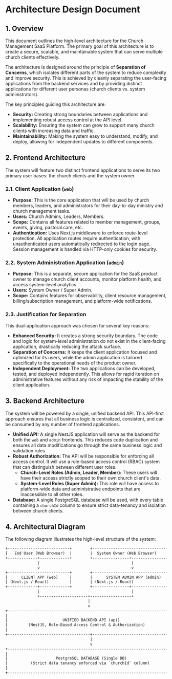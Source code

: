 # Architecture Design Document

## 1. Overview

This document outlines the high-level architecture for the Church Management SaaS Platform. The
primary goal of this architecture is to create a secure, scalable, and maintainable system that can
serve multiple church clients effectively.

The architecture is designed around the principle of **Separation of Concerns**, which isolates
different parts of the system to reduce complexity and improve security. This is achieved by cleanly
separating the user-facing applications from the backend services and by providing distinct
applications for different user personas (church clients vs. system administrators).

The key principles guiding this architecture are:

- **Security:** Creating strong boundaries between applications and implementing robust access
  control at the API level.
- **Scalability:** Ensuring the system can grow to support many church clients with increasing data
  and traffic.
- **Maintainability:** Making the system easy to understand, modify, and deploy, allowing for
  independent updates to different components.

## 2. Frontend Architecture

The system will feature two distinct frontend applications to serve its two primary user bases: the
church clients and the system owner.

### 2.1. Client Application (`web`)

- **Purpose:** This is the core application that will be used by church members, leaders, and
  administrators for their day-to-day ministry and church management tasks.
- **Users:** Church Admins, Leaders, Members.
- **Scope:** Contains all features related to member management, groups, events, giving, pastoral
  care, etc.
- **Authentication:** Uses Next.js middleware to enforce route-level protection. All application
  routes require authentication, with unauthenticated users automatically redirected to the login
  page. Session management is handled via HTTP-only cookies for security.

### 2.2. System Administration Application (`admin`)

- **Purpose:** This is a separate, secure application for the SaaS product owner to manage church
  client accounts, monitor platform health, and access system-level analytics.
- **Users:** System Owner / Super Admin.
- **Scope:** Contains features for observability, client resource management, billing/subscription
  management, and platform-wide notifications.

### 2.3. Justification for Separation

This dual-application approach was chosen for several key reasons:

- **Enhanced Security:** It creates a strong security boundary. The code and logic for system-level
  administration do not exist in the client-facing application, drastically reducing the attack
  surface.
- **Separation of Concerns:** It keeps the client application focused and optimized for its users,
  while the admin application is tailored specifically to the operational needs of the product
  owner.
- **Independent Deployment:** The two applications can be developed, tested, and deployed
  independently. This allows for rapid iteration on administrative features without any risk of
  impacting the stability of the client application.

## 3. Backend Architecture

The system will be powered by a single, unified backend API. This API-first approach ensures that
all business logic is centralized, consistent, and can be consumed by any number of frontend
applications.

- **Unified API:** A single NestJS application will serve as the backend for both the `web` and
  `admin` frontends. This reduces code duplication and ensures all data modifications go through the
  same business logic and validation rules.
- **Robust Authorization:** The API will be responsible for enforcing all access control. It will
  use a role-based access control (RBAC) system that can distinguish between different user roles.
  - **Church-Level Roles (Admin, Leader, Member):** These users will have their access strictly
    scoped to their own church client's data.
  - **System-Level Roles (Super Admin):** This role will have access to platform-wide data and
    administrative endpoints that are inaccessible to all other roles.
- **Database:** A single PostgreSQL database will be used, with every table containing a `churchId`
  column to ensure strict data-tenancy and isolation between church clients.

## 4. Architectural Diagram

The following diagram illustrates the high-level structure of the system:

```txt
+---------------------------+        +---------------------------------+
|   End User (Web Browser)  |        |  System Owner (Web Browser)     |
+-------------+-------------+        +----------------+----------------+
              |                                        |
              v                                        v
+---------------------------+        +---------------------------------+
|      CLIENT APP (web)     |        |      SYSTEM ADMIN APP (admin)   |
| (Next.js / React)         |        | (Next.js / React)               |
+-------------+-------------+        +----------------+----------------+
              |                                        |
              +---------------------+------------------+
                                    |
                                    v
+----------------------------------------------------------------------+
|                                                                      |
|                        UNIFIED BACKEND API (api)                       |
|         (NestJS, Role-Based Access Control & Authorization)          |
|                                                                      |
+------------------------------------+---------------------------------+
                                     |
                                     v
+----------------------------------------------------------------------+
|                                                                      |
|                     PostgreSQL DATABASE (Single DB)                  |
|          (Strict data tenancy enforced via `churchId` column)        |
|                                                                      |
+----------------------------------------------------------------------+
```
